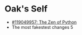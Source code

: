 # Oak's Self

- [#119049957: The Zen of Python](119049957-zen-of-python.md)
- The most fakestest changes 5
